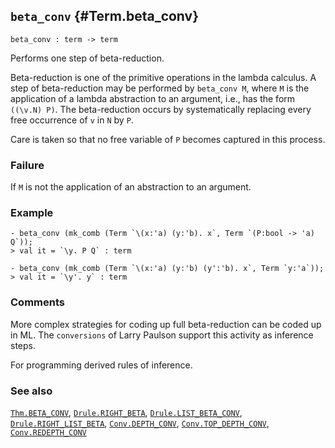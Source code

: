 ## `beta_conv` {#Term.beta_conv}


```
beta_conv : term -> term
```



Performs one step of beta-reduction.


Beta-reduction is one of the primitive operations in the lambda calculus.
A step of beta-reduction may be performed by `beta_conv M`, where `M`
is the application of a lambda abstraction to an argument, i.e., has
the form `((\v.N) P)`. The beta-reduction occurs by systematically
replacing every free occurrence of `v` in `N` by `P`.

Care is taken so that no free variable of `P` becomes captured in
this process.

### Failure

If `M` is not the application of an abstraction to an argument.

### Example

    
    - beta_conv (mk_comb (Term `\(x:'a) (y:'b). x`, Term `(P:bool -> 'a) Q`));
    > val it = `\y. P Q` : term
    
    - beta_conv (mk_comb (Term `\(x:'a) (y:'b) (y':'b). x`, Term `y:'a`));
    > val it = `\y'. y` : term
    



### Comments

More complex strategies for coding up full beta-reduction can be
coded up in ML. The `conversions` of Larry Paulson support this
activity as inference steps.


For programming derived rules of inference.

### See also

[`Thm.BETA_CONV`](#Thm.BETA_CONV), [`Drule.RIGHT_BETA`](#Drule.RIGHT_BETA), [`Drule.LIST_BETA_CONV`](#Drule.LIST_BETA_CONV), [`Drule.RIGHT_LIST_BETA`](#Drule.RIGHT_LIST_BETA), [`Conv.DEPTH_CONV`](#Conv.DEPTH_CONV), [`Conv.TOP_DEPTH_CONV`](#Conv.TOP_DEPTH_CONV), [`Conv.REDEPTH_CONV`](#Conv.REDEPTH_CONV)

